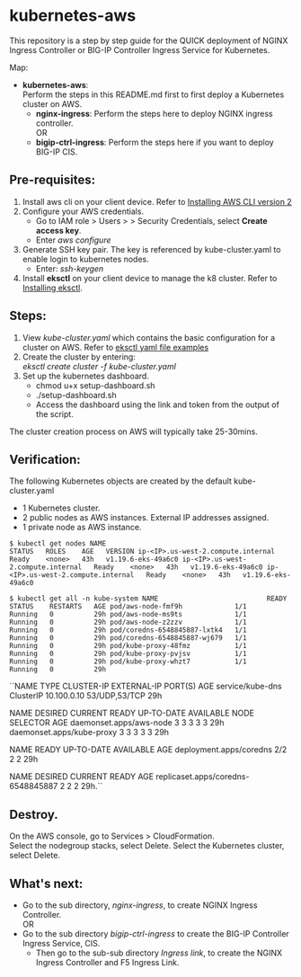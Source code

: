 # kubernetes-aws
This repository is a step by step guide for the QUICK deployment of NGINX Ingress Controller or BIG-IP Controller Ingress Service for Kubernetes.  

Map:
- **kubernetes-aws**:  
  Perform the steps in this README.md first to first deploy a Kubernetes cluster on AWS.    
     - **nginx-ingress**: Perform the steps here to deploy NGINX ingress controller.  
     OR
     - **bigip-ctrl-ingress**: Perform the steps here if you want to deploy BIG-IP CIS.  

## Pre-requisites:
1. Install aws cli on your client device. Refer to [Installing AWS CLI version 2](https://docs.aws.amazon.com/cli/latest/userguide/install-cliv2.html)
2. Configure your AWS credentials.
   - Go to IAM role > Users > <User> > Security Credentials, select **Create access key**.
   - Enter *aws configure*
3. Generate SSH key pair. The key is referenced by kube-cluster.yaml to enable login to kubernetes nodes.
   - Enter: *ssh-keygen*
4. Install **eksctl** on your client device to manage the k8 cluster. Refer to [Installing eksctl](https://docs.aws.amazon.com/eks/latest/userguide/eksctl.html).

## Steps:
1. View *kube-cluster.yaml* which contains the basic configuration for a cluster on AWS. Refer to [eksctl yaml file examples](https://github.com/weaveworks/eksctl/tree/main/examples) 
2. Create the cluster by entering:  
*eksctl create cluster -f kube-cluster.yaml*  
3. Set up the kubernetes dashboard.  
   - chmod u+x setup-dashboard.sh
   - ./setup-dashboard.sh
   - Access the dashboard using the link and token from the output of the script.

The cluster creation process on AWS will typically take 25-30mins. 

## Verification:
The following Kubernetes objects are created by the default kube-cluster.yaml
- 1 Kubernetes cluster.
- 2 public nodes as AWS instances. External IP addresses assigned.
- 1 private node as AWS instance.  
  
``$ kubectl get nodes
NAME                                           STATUS   ROLES    AGE   VERSION
ip-<IP>.us-west-2.compute.internal   Ready    <none>   43h   v1.19.6-eks-49a6c0
ip-<IP>.us-west-2.compute.internal   Ready    <none>   43h   v1.19.6-eks-49a6c0
ip-<IP>.us-west-2.compute.internal   Ready    <none>   43h   v1.19.6-eks-49a6c0``

``$ kubectl get all -n kube-system
NAME                           READY   STATUS    RESTARTS   AGE
pod/aws-node-fmf9h             1/1     Running   0          29h
pod/aws-node-ms9ts             1/1     Running   0          29h
pod/aws-node-z2zzv             1/1     Running   0          29h
pod/coredns-6548845887-lxtk4   1/1     Running   0          29h
pod/coredns-6548845887-wj679   1/1     Running   0          29h
pod/kube-proxy-48fmz           1/1     Running   0          29h
pod/kube-proxy-pvjsv           1/1     Running   0          29h
pod/kube-proxy-whzt7           1/1     Running   0          29h``

``NAME               TYPE        CLUSTER-IP    EXTERNAL-IP   PORT(S)         AGE
service/kube-dns   ClusterIP   10.100.0.10   <none>        53/UDP,53/TCP   29h

NAME                        DESIRED   CURRENT   READY   UP-TO-DATE   AVAILABLE   NODE SELECTOR   AGE
daemonset.apps/aws-node     3         3         3       3            3           <none>          29h
daemonset.apps/kube-proxy   3         3         3       3            3           <none>          29h

NAME                      READY   UP-TO-DATE   AVAILABLE   AGE
deployment.apps/coredns   2/2     2            2           29h

NAME                                 DESIRED   CURRENT   READY   AGE
replicaset.apps/coredns-6548845887   2         2         2       29h.``  

## Destroy.  
On the AWS console, go to Services > CloudFormation.   
Select the nodegroup stacks, select Delete. 
Select the Kubernetes cluster, select Delete.  

## What's next:  
- Go to the sub directory, *nginx-ingress*, to create NGINX Ingress Controller.    
OR
- Go to the sub directory *bigip-ctrl-ingress* to create the BIG-IP Controller Ingress Service, CIS.  
  -  Then go to the sub-sub directory *Ingress link*, to create the NGINX Ingress Controller and F5 Ingress Link.  
